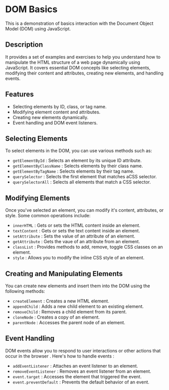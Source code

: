 # DOM Basics

This is a demonstration of basics interaction with the Document Object Model (DOM) using JavaScript.

## Description

It provides a set of examples and exercises to help you understand how to manipulate the HTML structure of a web page dynamically using JavaScript. It covers essential DOM concepts like selecting elements, modifying their content and attributes, creating new elements, and handling events.

## Features

- Selecting elements by ID, class, or tag name.
- Modifying element content and attributes.
- Creating new elements dynamically.
- Event handling and DOM event listeners.

## Selecting Elements

To select elements in the DOM, you can use various methods such as:

- `getElementById` : Selects an element by its unique ID attribute.
- `getElementByClassName` : Selects elements by their class name.
- `getElementByTagName` : Selects elements by their tag name.
- `querySelector` : Selects the first element that matches aCSS selector.
- `querySelectorAll` : Selects all elements that match a CSS selector.


## Modifying Elements

Once you've selected an element, you can modify it's content, attributes, or style. Some common operations include:

- `innerHTML` : Gets or sets the HTML content inside an element.
- `textContent` : Gets or sets the text content inside an element.
- `setAttribute` : Sets the value of an attribute of an element.
- `getAttribute` : Gets the vaue of an attribute from an element.
- `classList` : Provides methods to add, remove, toggle CSS classes on an element.
- `style` : Allows you to modify the inline CSS style of an element.


## Creating and Manipulating Elements

You can create new elements and insert them into the DOM using the following methods:

- `createElement` : Creates a new HTML element.
- `appendChild` : Adds a new child element to an existing element.
- `removeChild` : Removes a child element from its parent.
- `cloneNode` : Creates a copy of an element.
- `parentNode` : Accesses the parent node of an element.


## Event Handling

DOM events allow you to respond to user interactions or other actions that occur in the browser . Here's how to handle events :

- `addEventListener` : Attaches an event listener to an element.
- `removeEventListener` : Removes an event listener from an element.
- `event.target` : Accesses the element that triggered the event.
- `event.preventDefault` : Prevents the default behavior of an event.

